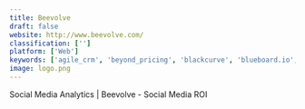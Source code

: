 ```yaml
---
title: Beevolve
draft: false 
website: http://www.beevolve.com/
classification: ['']
platform: ['Web']
keywords: ['agile_crm', 'beyond_pricing', 'blackcurve', 'blueboard.io', 'brand24', 'competera', 'competitors_app', 'cortex', 'critical_mention', 'falcon.io', 'justuno', 'keatext', 'kompyte', 'kontentino', 'nuvi', 'nicejob', 'price2spy', 'prisync']
image: logo.png
---
```

Social Media Analytics | Beevolve - Social Media ROI
